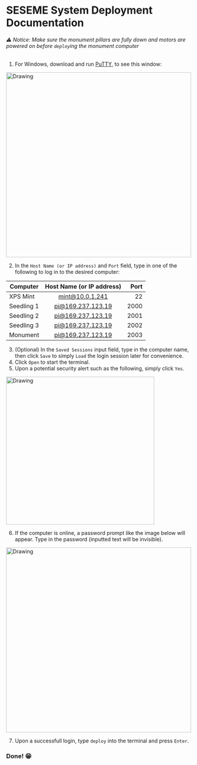 # SESEME System Deployment Documentation
###### ⚠️ Notice: Make sure the monument pillars are fully down and motors are powered on before `deploy`ing the monument computer
##

1. For Windows, download and run [PuTTY](http://the.earth.li/~sgtatham/putty/latest/x86/putty.exe), to see this window:

<img src="https://www.dropbox.com/s/tuxz04cfb9mlqs4/putty.png?dl=1" alt="Drawing" style="width: 500px;"/>

2. In the `Host Name (or IP address)` and `Port` field, type in one of the following to log in to the desired computer:

| Computer 		| Host Name (or IP address) | Port  |
| ------------- |:-------------:	| -----:|
| XPS Mint      | mint@10.0.1.241 	| 22 	|
| Seedling 1    | pi@169.237.123.19 | 2000  |
| Seedling 2 	| pi@169.237.123.19	| 2001  |
| Seedling 3 	| pi@169.237.123.19	| 2002  |
| Monument  	| pi@169.237.123.19	| 2003  |

3. (Optional) In the `Saved Sessions` input field, type in the computer name, then click `Save` to simply `Load` the login session later for convenience. 
4. Click `Open` to start the terminal.
5. Upon a potential security alert such as the following, simply click `Yes`.

<img src="https://www.dropbox.com/s/zahet5050dej9u3/sec%20alert.png?dl=1" alt="Drawing" style="width: 400px;"/>

6. If the computer is online, a password prompt like the image below will appear. Type in the password (inputted text will be invisible).

<img src="https://www.dropbox.com/s/cn8l2c11wlvoiwx/pw%20prompt.png?dl=1" alt="Drawing" style="width: 500px;"/>

7. Upon a successfull login, type `deploy` into the terminal and press `Enter`.

### Done! 😁
